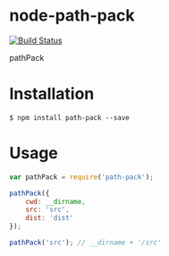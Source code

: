 # node-path-pack

[![Build Status](https://travis-ci.org/tnRaro/node-path-pack.svg)](https://travis-ci.org/tnRaro/node-path-pack)

pathPack

# Installation

	$ npm install path-pack --save

# Usage

```js
var pathPack = require('path-pack');

pathPack({
	cwd: __dirname,
	src: 'src',
	dist: 'dist'
});

pathPack('src'); // __dirname + '/src'
```